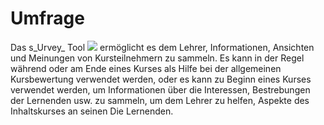 
# Umfrage

Das s_Urvey_ Tool ![](../../.gitbook/assets/graphics290%20%283%29.png) ermöglicht es dem Lehrer, Informationen, Ansichten und Meinungen von Kursteilnehmern zu sammeln. Es kann in der Regel während oder am Ende eines Kurses als Hilfe bei der allgemeinen Kursbewertung verwendet werden, oder es kann zu Beginn eines Kurses verwendet werden, um Informationen über die Interessen, Bestrebungen der Lernenden usw. zu sammeln, um dem Lehrer zu helfen, Aspekte des Inhaltskurses an seinen Die Lernenden.
